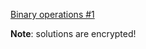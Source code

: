 [Binary operations #1](https://www.codewars.com/kata/binary-operations-number-1/)

**Note**: solutions are encrypted!
